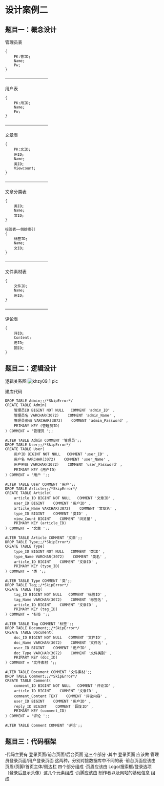 # 设计案例二

## 题目一：概念设计

管理员表
```
{    
	PK:管ID;
	Name;
	Pw;
}
```
——————————

用户表
```
{
	PK:用ID;
	Name;
	Pw;
}
```
——————————

文章表
```
{
	PK:文ID;
	用ID;
	Name;
	类ID;
	Viewcount;
}
```
——————————

文章分类表
```
{
	类ID;
	Name;
	文ID;
}

标签表——倒排索引
{
	标签ID;
	Name;
	文ID;
}
```
——————————

文件素材表
```
{
	文件ID;
	Name;
	用ID;
}
```
——————————

评论表
```
{
	评ID;
	Content;
	用ID;
	回ID;
}
````

## 题目二：逻辑设计

逻辑关系图
![khzy09_1 pic](https://github.com/JayKay7812/Database-Theory/blob/master/课后作业09/images/khzy09_1.png)

建库代码
```
DROP TABLE Admin;;/*SkipError*/
CREATE TABLE Admin(
    管理员ID BIGINT NOT NULL   COMMENT 'admin_ID' ,
    管理员名 VARCHAR(3072)    COMMENT 'admin_Name' ,
    管理员密码 VARCHAR(3072)    COMMENT 'admin_Password' ,
    PRIMARY KEY (管理员ID)
) COMMENT = '管理员 ';;

ALTER TABLE Admin COMMENT '管理员';;
DROP TABLE User;;/*SkipError*/
CREATE TABLE User(
    用户ID BIGINT NOT NULL   COMMENT 'user_ID' ,
    用户名 VARCHAR(3072)    COMMENT 'user_Name' ,
    用户密码 VARCHAR(3072)    COMMENT 'user_Password' ,
    PRIMARY KEY (用户ID)
) COMMENT = '用户 ';;

ALTER TABLE User COMMENT '用户';;
DROP TABLE Article;;/*SkipError*/
CREATE TABLE Article(
    article_ID BIGINT NOT NULL   COMMENT '文章ID' ,
    user_ID BIGINT    COMMENT '用户ID' ,
    article_Name VARCHAR(3072)    COMMENT '文章名' ,
    type_ID BIGINT    COMMENT '类ID' ,
    view_Count BIGINT    COMMENT '浏览量' ,
    PRIMARY KEY (article_ID)
) COMMENT = '文章 ';;

ALTER TABLE Article COMMENT '文章';;
DROP TABLE Type;;/*SkipError*/
CREATE TABLE Type(
    type_ID BIGINT NOT NULL   COMMENT '类ID' ,
    type_Name VARCHAR(3072)    COMMENT '类名' ,
    article_ID BIGINT    COMMENT '文章ID' ,
    PRIMARY KEY (type_ID)
) COMMENT = '类 ';;

ALTER TABLE Type COMMENT '类';;
DROP TABLE Tag;;/*SkipError*/
CREATE TABLE Tag(
    tag_ID BIGINT NOT NULL   COMMENT '标签ID' ,
    tag_Name VARCHAR(3072)    COMMENT '标签名' ,
    article_ID BIGINT    COMMENT '文章ID' ,
    PRIMARY KEY (tag_ID)
) COMMENT = '标签 ';;

ALTER TABLE Tag COMMENT '标签';;
DROP TABLE Document;;/*SkipError*/
CREATE TABLE Document(
    doc_ID BIGINT NOT NULL   COMMENT '文件ID' ,
    doc_Name VARCHAR(3072)    COMMENT '文件名' ,
    user_ID BIGINT    COMMENT '用户ID' ,
    doc_Type VARCHAR(3072)    COMMENT '文件类别' ,
    PRIMARY KEY (doc_ID)
) COMMENT = '文件素材 ';;

ALTER TABLE Document COMMENT '文件素材';;
DROP TABLE Comment;;/*SkipError*/
CREATE TABLE Comment(
    comment_ID BIGINT NOT NULL   COMMENT '评论ID' ,
    article_ID BIGINT    COMMENT '文章ID' ,
    comment_Content TEXT    COMMENT '评论内容' ,
    user_ID BIGINT    COMMENT '用户ID' ,
    reply_ID BIGINT    COMMENT '回复ID' ,
    PRIMARY KEY (comment_ID)
) COMMENT = '评论 ';;

ALTER TABLE Comment COMMENT '评论';;
```

## 题目三：代码框架

·代码主要有 登录页面/前台页面/后台页面 这三个部分
	·其中 登录页面 应该做 管理员登录页面/用户登录页面 这两种，分别对接数据库中不同的表
	·前台页面应该由 页眉/页脚/首页主体/侧边栏 四个部分组成
		·页眉应该由 Logo/搜索框/登录选项（登录后显示头像）这几个元素组成
		·页脚应该由 制作者以及网站的基础信息 组成
		
		
		
